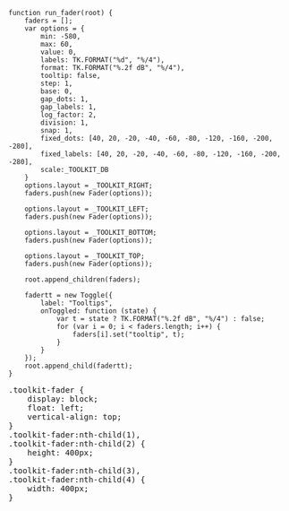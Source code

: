     function run_fader(root) {
        faders = [];
        var options = {
            min: -580,
            max: 60,
            value: 0,
            labels: TK.FORMAT("%d", "%/4"),
            format: TK.FORMAT("%.2f dB", "%/4"),
            tooltip: false,
            step: 1,
            base: 0,
            gap_dots: 1,
            gap_labels: 1,
            log_factor: 2,
            division: 1,
            snap: 1,
            fixed_dots: [40, 20, -20, -40, -60, -80, -120, -160, -200, -280],
            fixed_labels: [40, 20, -20, -40, -60, -80, -120, -160, -200, -280],
            scale:_TOOLKIT_DB
        }
        options.layout = _TOOLKIT_RIGHT;
        faders.push(new Fader(options));
        
        options.layout = _TOOLKIT_LEFT;
        faders.push(new Fader(options));
        
        options.layout = _TOOLKIT_BOTTOM;
        faders.push(new Fader(options));
        
        options.layout = _TOOLKIT_TOP;
        faders.push(new Fader(options));
        
        root.append_children(faders);

        fadertt = new Toggle({
            label: "Tooltips",
            onToggled: function (state) {
                var t = state ? TK.FORMAT("%.2f dB", "%/4") : false;
                for (var i = 0; i < faders.length; i++) {
                    faders[i].set("tooltip", t);
                }
            }
        });
        root.append_child(fadertt);
    }
<pre class='css prettyprint source'>
.toolkit-fader {
    display: block;
    float: left;
    vertical-align: top;
}
.toolkit-fader:nth-child(1),
.toolkit-fader:nth-child(2) {
    height: 400px;
}
.toolkit-fader:nth-child(3),
.toolkit-fader:nth-child(4) {
    width: 400px;
}
</pre>
<script> prepare_example(); </script>

